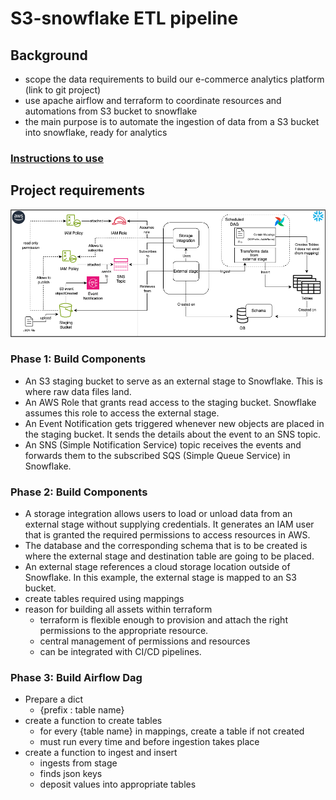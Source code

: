 # S3-snowflake ETL pipeline

## Background

- scope the data requirements to build our e-commerce analytics platform (link to git project)
- use apache airflow and terraform to coordinate resources and automations from S3 bucket to snowflake
- the main purpose is to automate the ingestion of data from a S3 bucket into snowflake, ready for analytics

### [Instructions to use](../assets/instructions.md)

## Project requirements

![Archticture](./assets/snowpipeArchi.png)

### Phase 1: Build Components

- An S3 staging bucket to serve as an external stage to Snowflake. This is where raw data files land.
- An AWS Role that grants read access to the staging bucket. Snowflake assumes this role to access the external stage.
- An Event Notification gets triggered whenever new objects are placed in the staging bucket. It sends the details about the event to an SNS topic.
- An SNS (Simple Notification Service) topic receives the events and forwards them to the subscribed SQS (Simple Queue Service) in Snowflake.

### Phase 2: Build Components

- A storage integration allows users to load or unload data from an external stage without supplying credentials. It generates an IAM user that is granted the required permissions to access resources in AWS.
- The database and the corresponding schema that is to be created is where the external stage and destination table are going to be placed.
- An external stage references a cloud storage location outside of Snowflake. In this example, the external stage is mapped to an S3 bucket.
- create tables required using mappings
- reason for building all assets within terraform 
  - terraform is flexible enough to provision and attach the right permissions to the appropriate resource.
  - central management of permissions and resources
  - can be integrated with CI/CD pipelines.

### Phase 3: Build Airflow Dag
- Prepare a dict 
  - {prefix : table name}
- create a function to create tables
  - for every {table name} in mappings, create a table if not created
  - must run every time and before ingestion takes place
- create a function to ingest and insert 
  - ingests from stage 
  - finds json keys
  - deposit values into appropriate tables